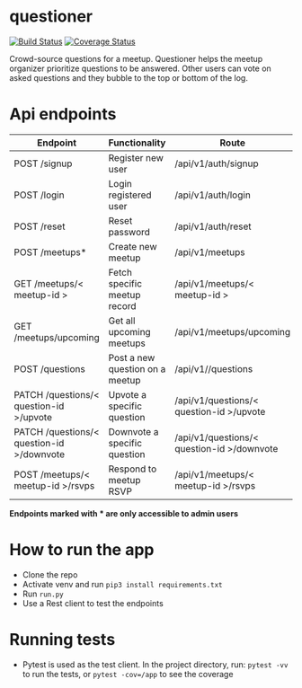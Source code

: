 # questioner
[![Build Status](https://travis-ci.org/wangonya/questioner.svg?branch=develop)](https://travis-ci.org/wangonya/questioner)
[![Coverage Status](https://coveralls.io/repos/github/wangonya/questioner/badge.svg?branch=bg-fix-travis-163085391)](https://coveralls.io/github/wangonya/questioner?branch=bg-fix-travis-163085391)

Crowd-source questions for a meetup. Questioner helps the meetup organizer prioritize questions to be answered. Other users can vote on asked questions and they bubble to the top or bottom of the log.

# Api endpoints
|Endpoint  |Functionality   |Route   |
|---|---|---|
|POST /signup   |Register new user   |/api/v1/auth/signup   |
|POST /login   |Login registered user   |/api/v1/auth/login   |
|POST /reset   |Reset password   |/api/v1/auth/reset   |
|POST /meetups*   |Create new meetup   |/api/v1/meetups   |
|GET /meetups/< meetup-id >   |Fetch specific meetup record   |/api/v1/meetups/< meetup-id >   |
|GET /meetups/upcoming   |Get all upcoming meetups   |/api/v1/meetups/upcoming   |
|POST /questions   |Post a new question on a meetup   |/api/v1//questions   |
|PATCH /questions/< question-id >/upvote   |Upvote a specific question   |/api/v1/questions/< question-id >/upvote   |
|PATCH /questions/< question-id >/downvote   |Downvote a specific question   |/api/v1/questions/< question-id >/downvote   |
|POST /meetups/< meetup-id >/rsvps   |Respond to meetup RSVP   |/api/v1/meetups/< meetup-id >/rsvps   |

**Endpoints marked with * are only accessible to admin users**

# How to run the app
* Clone the repo
* Activate venv and run `pip3 install requirements.txt`
* Run `run.py`
* Use a Rest client to test the endpoints

# Running tests
* Pytest is used as the test client. In the project directory, run: `pytest -vv` to run the tests, or `pytest -cov=/app` to see the coverage